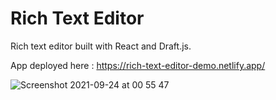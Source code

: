 
# Rich Text Editor 

Rich text editor built with React and Draft.js.

App deployed here : https://rich-text-editor-demo.netlify.app/


![Screenshot 2021-09-24 at 00 55 47](https://user-images.githubusercontent.com/15178823/134590011-0bfeb4e1-597e-428f-b17b-b7dcdaf4de9e.png)
